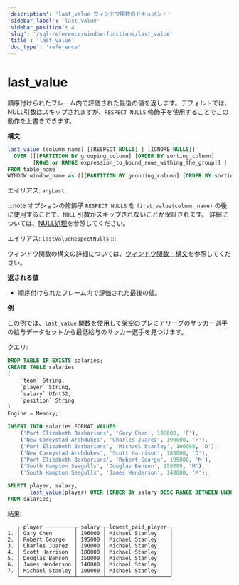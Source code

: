 ```yaml
---
'description': 'last_value ウィンドウ関数のドキュメント'
'sidebar_label': 'last_value'
'sidebar_position': 4
'slug': '/sql-reference/window-functions/last_value'
'title': 'last_value'
'doc_type': 'reference'
---
```



# last_value

順序付けられたフレーム内で評価された最後の値を返します。デフォルトでは、NULL引数はスキップされますが、`RESPECT NULLS` 修飾子を使用することでこの動作を上書きできます。

**構文**

```sql
last_value (column_name) [[RESPECT NULLS] | [IGNORE NULLS]]
  OVER ([[PARTITION BY grouping_column] [ORDER BY sorting_column] 
        [ROWS or RANGE expression_to_bound_rows_withing_the_group]] | [window_name])
FROM table_name
WINDOW window_name as ([[PARTITION BY grouping_column] [ORDER BY sorting_column])
```

エイリアス: `anyLast`.

:::note
オプションの修飾子 `RESPECT NULLS` を `first_value(column_name)` の後に使用することで、`NULL` 引数がスキップされないことが保証されます。
詳細については、[NULL処理](../aggregate-functions/index.md/#null-processing)を参照してください。

エイリアス: `lastValueRespectNulls`
:::

ウィンドウ関数の構文の詳細については、[ウィンドウ関数 - 構文](./index.md/#syntax)を参照してください。

**返される値**

- 順序付けられたフレーム内で評価された最後の値。

**例**

この例では、`last_value` 関数を使用して架空のプレミアリーグのサッカー選手の給与データセットから最低給与のサッカー選手を見つけます。

クエリ:

```sql
DROP TABLE IF EXISTS salaries;
CREATE TABLE salaries
(
    `team` String,
    `player` String,
    `salary` UInt32,
    `position` String
)
Engine = Memory;

INSERT INTO salaries FORMAT VALUES
    ('Port Elizabeth Barbarians', 'Gary Chen', 196000, 'F'),
    ('New Coreystad Archdukes', 'Charles Juarez', 190000, 'F'),
    ('Port Elizabeth Barbarians', 'Michael Stanley', 100000, 'D'),
    ('New Coreystad Archdukes', 'Scott Harrison', 180000, 'D'),
    ('Port Elizabeth Barbarians', 'Robert George', 195000, 'M'),
    ('South Hampton Seagulls', 'Douglas Benson', 150000, 'M'),
    ('South Hampton Seagulls', 'James Henderson', 140000, 'M');
```

```sql
SELECT player, salary,
       last_value(player) OVER (ORDER BY salary DESC RANGE BETWEEN UNBOUNDED PRECEDING AND UNBOUNDED FOLLOWING) AS lowest_paid_player
FROM salaries;
```

結果:

```response
   ┌─player──────────┬─salary─┬─lowest_paid_player─┐
1. │ Gary Chen       │ 196000 │ Michael Stanley    │
2. │ Robert George   │ 195000 │ Michael Stanley    │
3. │ Charles Juarez  │ 190000 │ Michael Stanley    │
4. │ Scott Harrison  │ 180000 │ Michael Stanley    │
5. │ Douglas Benson  │ 150000 │ Michael Stanley    │
6. │ James Henderson │ 140000 │ Michael Stanley    │
7. │ Michael Stanley │ 100000 │ Michael Stanley    │
   └─────────────────┴────────┴────────────────────┘
```
